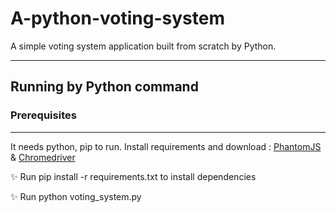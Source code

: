 # A-python-voting-system

A simple voting system application built from scratch by Python.

---

## Running by Python command

### Prerequisites
---

It needs python, pip to run. Install requirements and download :  [PhantomJS](https://phantomjs.org/download.html) &  [Chromedriver](https://chromedriver.chromium.org/downloads)

:sparkles: Run pip install -r requirements.txt to install dependencies

:sparkles: Run python voting_system.py
